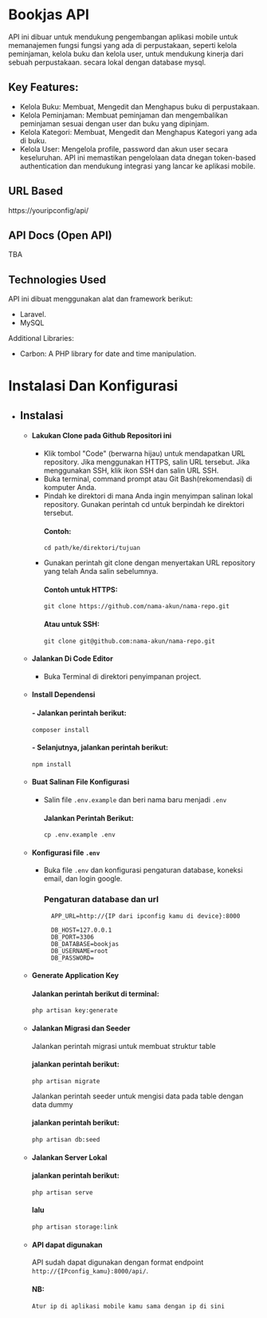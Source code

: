 # Bookjas API

API ini dibuar untuk mendukung pengembangan aplikasi mobile untuk memanajemen fungsi fungsi yang ada di perpustakaan, seperti kelola peminjaman, kelola buku dan kelola user, untuk mendukung kinerja dari sebuah perpustakaan. secara lokal dengan database mysql.
## Key Features:
- Kelola Buku: Membuat, Mengedit dan Menghapus buku di perpustakaan.
- Kelola Peminjaman: Membuat peminjaman dan mengembalikan peminjaman sesuai dengan user dan buku yang dipinjam.
- Kelola Kategori: Membuat, Mengedit dan Menghapus Kategori yang ada di buku.
- Kelola User: Mengelola profile, password dan akun user secara keseluruhan.
API ini memastikan pengelolaan data dnegan token-based authentication dan mendukung integrasi yang lancar ke aplikasi mobile.
## URL Based
https://youripconfig/api/
## API Docs (Open API)
TBA
## Technologies Used
API ini dibuat menggunakan alat dan framework berikut:
- Laravel.
- MySQL

Additional Libraries:
- Carbon: A PHP library for date and time manipulation.

# Instalasi Dan Konfigurasi
 - ## Instalasi
   - #### Lakukan Clone pada Github Repositori ini
        - Klik tombol "Code" (berwarna hijau) untuk mendapatkan URL repository. Jika menggunakan HTTPS, salin URL tersebut. Jika menggunakan SSH, klik ikon SSH dan salin URL SSH.
        - Buka terminal, command prompt atau Git Bash(rekomendasi) di komputer Anda.
        - Pindah ke direktori di mana Anda ingin menyimpan salinan lokal repository. Gunakan perintah cd untuk berpindah ke direktori tersebut.
          #### Contoh:
              cd path/ke/direktori/tujuan
        - Gunakan perintah git clone dengan menyertakan URL repository yang telah Anda salin sebelumnya.
          #### Contoh untuk HTTPS:
              git clone https://github.com/nama-akun/nama-repo.git
          #### Atau untuk SSH:
              git clone git@github.com:nama-akun/nama-repo.git
   - #### Jalankan Di Code Editor
       - Buka Terminal di direktori penyimpanan project.
   - #### Install Dependensi
     #### - Jalankan perintah berikut:
         composer install
     #### - Selanjutnya, jalankan perintah berikut:
         npm install
   - #### Buat Salinan File Konfigurasi
     - Salin file `.env.example` dan beri nama baru menjadi `.env`
       #### Jalankan Perintah Berikut:
           cp .env.example .env
   - #### Konfigurasi file `.env`
     - Buka file `.env` dan konfigurasi pengaturan database, koneksi email, dan login google.
       ### Pengaturan database dan url
             APP_URL=http://{IP dari ipconfig kamu di device}:8000            

             DB_HOST=127.0.0.1
             DB_PORT=3306
             DB_DATABASE=bookjas
             DB_USERNAME=root
             DB_PASSWORD=   
         
   - #### Generate Application Key
     #### Jalankan perintah berikut di terminal:
         php artisan key:generate
   - #### Jalankan Migrasi dan Seeder
     Jalankan perintah migrasi untuk membuat struktur table
     #### jalankan perintah berikut:
         php artisan migrate
     Jalankan perintah seeder untuk mengisi data pada table dengan data dummy
     #### jalankan perintah berikut:
         php artisan db:seed
   - #### Jalankan Server Lokal
     #### jalankan perintah berikut:
         php artisan serve
     #### lalu
         php artisan storage:link
   - #### API dapat digunakan
      API sudah dapat digunakan dengan format endpoint `http://{IPconfig_kamu}:8000/api/`.

     #### NB:
         Atur ip di aplikasi mobile kamu sama dengan ip di sini

